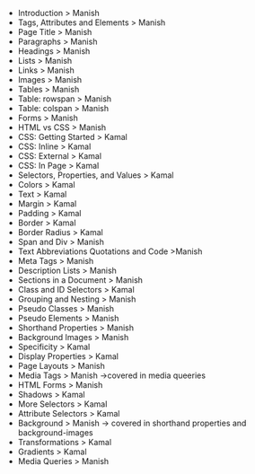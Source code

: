 * Introduction > Manish
* Tags, Attributes and Elements > Manish
* Page Title > Manish
* Paragraphs > Manish
* Headings > Manish
* Lists > Manish
* Links > Manish
* Images > Manish
* Tables > Manish
* Table: rowspan > Manish
* Table: colspan > Manish
* Forms > Manish
* HTML vs CSS > Manish
* CSS: Getting Started > Kamal
* CSS: Inline > Kamal
* CSS: External > Kamal
* CSS: In Page > Kamal
* Selectors, Properties, and Values > Kamal
* Colors > Kamal
* Text > Kamal
* Margin > Kamal
* Padding > Kamal
* Border > Kamal
* Border Radius > Kamal
* Span and Div > Manish
* Text Abbreviations Quotations and Code >Manish
* Meta Tags > Manish
* Description Lists > Manish
* Sections in a Document > Manish
* Class and ID Selectors > Kamal
* Grouping and Nesting > Manish
* Pseudo Classes > Manish
* Pseudo Elements > Manish
* Shorthand Properties > Manish
* Background Images > Manish
* Specificity > Kamal
* Display Properties > Kamal
* Page Layouts > Manish
* Media Tags > Manish  ->covered in media queeries
* HTML Forms > Manish
* Shadows > Kamal
* More Selectors > Kamal
* Attribute Selectors > Kamal
* Background > Manish -> covered in shorthand properties and background-images
* Transformations > Kamal
* Gradients > Kamal
* Media Queries > Manish
